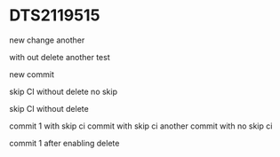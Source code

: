 # DTS2119515

new change
another

with out delete
another
test

new commit

skip CI without delete 
no skip





skip CI without delete 

commit 1 with skip ci
commit with skip ci
another commit with no skip ci

commit 1 after enabling delete 
